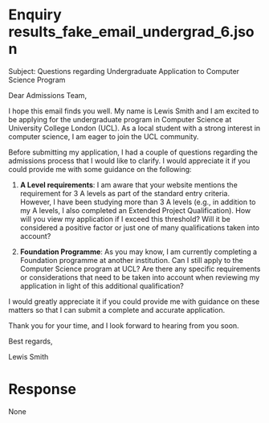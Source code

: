 
# Enquiry results_fake_email_undergrad_6.json

Subject: Questions regarding Undergraduate Application to Computer Science Program

Dear Admissions Team,

I hope this email finds you well. My name is Lewis Smith and I am excited to be applying for the undergraduate program in Computer Science at University College London (UCL). As a local student with a strong interest in computer science, I am eager to join the UCL community.

Before submitting my application, I had a couple of questions regarding the admissions process that I would like to clarify. I would appreciate it if you could provide me with some guidance on the following:

1. **A Level requirements**: I am aware that your website mentions the requirement for 3 A levels as part of the standard entry criteria. However, I have been studying more than 3 A levels (e.g., in addition to my A levels, I also completed an Extended Project Qualification). How will you view my application if I exceed this threshold? Will it be considered a positive factor or just one of many qualifications taken into account?

2. **Foundation Programme**: As you may know, I am currently completing a Foundation programme at another institution. Can I still apply to the Computer Science program at UCL? Are there any specific requirements or considerations that need to be taken into account when reviewing my application in light of this additional qualification?

I would greatly appreciate it if you could provide me with guidance on these matters so that I can submit a complete and accurate application.

Thank you for your time, and I look forward to hearing from you soon.

Best regards,

Lewis Smith

# Response

None

        